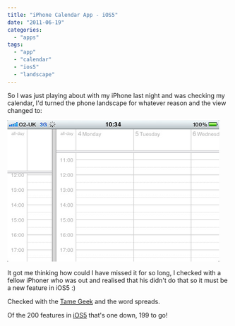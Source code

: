 ```yaml
---
title: "iPhone Calendar App - iOS5"
date: "2011-06-19"
categories: 
  - "apps"
tags: 
  - "app"
  - "calendar"
  - "ios5"
  - "landscape"
---
```


So I was just playing about with my iPhone last night and was checking my calendar, I'd turned the phone landscape for whatever reason and the view changed to:

![](images/5847781965_d6eb5e6c96_z.jpg "Calendar App")

It got me thinking how could I have missed it for so long, I checked with a fellow iPhoner who was out and realised that his didn't do that so it must be a new feature in iOS5 :)

Checked with the [Tame Geek](http://www.tame-geek.co.uk/author/geek/) and the word spreads.

Of the 200 features in [iOS5](http://www.apple.com/ios/ios5/) that's one down, 199 to go!
